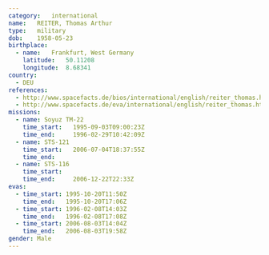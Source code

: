 ```yaml
---
category:	international
name:	REITER, Thomas Arthur
type:	military
dob:	1958-05-23
birthplace:
  - name:	Frankfurt, West Germany
    latitude:	50.11208
    longitude:	8.68341
country:
  - DEU
references:
  - http://www.spacefacts.de/bios/international/english/reiter_thomas.htm
  - http://www.spacefacts.de/eva/international/english/reiter_thomas.htm
missions:
  - name: Soyuz TM-22
    time_start:   1995-09-03T09:00:23Z
    time_end:     1996-02-29T10:42:09Z
  - name: STS-121
    time_start:   2006-07-04T18:37:55Z
    time_end:     
  - name: STS-116
    time_start:   
    time_end:     2006-12-22T22:33Z
evas:
  - time_start: 1995-10-20T11:50Z
    time_end:   1995-10-20T17:06Z
  - time_start: 1996-02-08T14:03Z
    time_end:   1996-02-08T17:08Z
  - time_start: 2006-08-03T14:04Z
    time_end:   2006-08-03T19:58Z
gender:	Male
---
```

